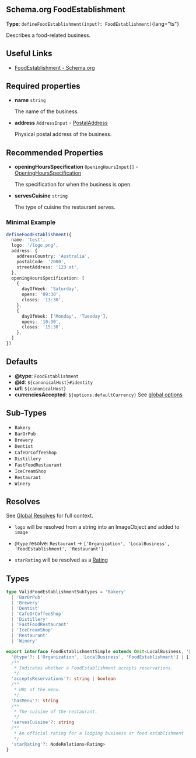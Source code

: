 ## Schema.org FoodEstablishment

**Type**: `defineFoodEstablishment(input?: FoodEstablishment)`{lang="ts"}

  Describes a food-related business.

## Useful Links

- [FoodEstablishment - Schema.org](https://schema.org/FoodEstablishment)

## Required properties

- **name** `string`

  The name of the business.

- **address** `AddressInput` - [PostalAddress](https://schema.org/PostalAddress)

  Physical postal address of the business.

## Recommended Properties

- **openingHoursSpecification**  `OpeningHoursInput[]` - [OpeningHoursSpecification](https://schema.org/OpeningHoursSpecification)

  The specification for when the business is open.

- **servesCuisine** `string`

  The type of cuisine the restaurant serves.

### Minimal Example

```ts
defineFoodEstablishment({
  name: 'test',
  logo: '/logo.png',
  address: {
    addressCountry: 'Australia',
    postalCode: '2000',
    streetAddress: '123 st',
  },
  openingHoursSpecification: [
    {
      dayOfWeek: 'Saturday',
      opens: '09:30',
      closes: '13:30',
    },
    {
      dayOfWeek: ['Monday', 'Tuesday'],
      opens: '10:30',
      closes: '15:30',
    },
  ]
})
```

## Defaults

- **@type**: `FoodEstablishment`
- **@id**: `${canonicalHost}#identity`
- **url**: `${canonicalHost}`
- **currenciesAccepted**: `${options.defaultCurrency}` See [global options](/schema-org/getting-started/params)

## Sub-Types

- `Bakery`
- `BarOrPub`
- `Brewery`
- `Dentist`
- `CafeOrCoffeeShop`
- `Distillery`
- `FastFoodRestaurant`
- `IceCreamShop`
- `Restaurant`
- `Winery`

## Resolves

See [Global Resolves](/docs/schema-org/guides/get-started/overview#site-page-level-config) for full context.

- `logo` will be resolved from a string into an ImageObject and added to `image`

- `@type` resolve: `Restaurant` -> `['Organization', 'LocalBusiness', 'FoodEstablishment', 'Restaurant']`

- `starRating` will be resolved as a [Rating](https://schema.org/Rating)

## Types

```ts
type ValidFoodEstablishmentSubTypes = 'Bakery'
  | 'BarOrPub'
  | 'Brewery'
  | 'Dentist'
  | 'CafeOrCoffeeShop'
  | 'Distillery'
  | 'FastFoodRestaurant'
  | 'IceCreamShop'
  | 'Restaurant'
  | 'Winery'

export interface FoodEstablishmentSimple extends Omit<LocalBusiness, '@type'> {
  '@type'?: ['Organization', 'LocalBusiness', 'FoodEstablishment'] | ['Organization', 'LocalBusiness', 'FoodEstablishment', ValidFoodEstablishmentSubTypes] | ValidFoodEstablishmentSubTypes
  /**
   * Indicates whether a FoodEstablishment accepts reservations.
   */
  'acceptsReservations'?: string | boolean
  /**
   * URL of the menu.
   */
  'hasMenu'?: string
  /**
   * The cuisine of the restaurant.
   */
  'servesCuisine'?: string
  /**
   * An official rating for a lodging business or food establishment
   */
  'starRating'?: NodeRelations<Rating>
}
```
